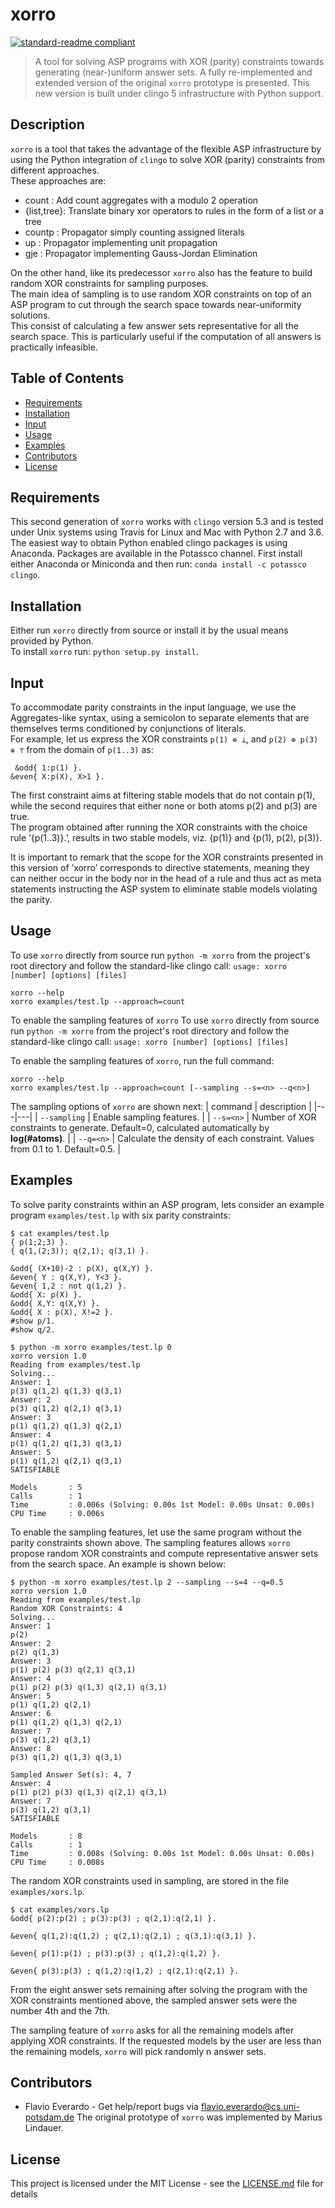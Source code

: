 # xorro

[![standard-readme compliant](https://img.shields.io/badge/readme%20style-standard-brightgreen.svg?style=flat-square)](https://github.com/potassco/xorro)

> A tool for solving ASP programs with XOR (parity) constraints towards generating (near-)uniform answer sets.
> A fully re-implemented and extended version of the original `xorro` prototype is presented. This new version is built under clingo 5 infrastructure with Python support.

## Description
`xorro` is a tool that takes the advantage of the flexible ASP infrastructure
by using the Python integration of `clingo` to solve XOR (parity) constraints from different approaches. </br>
These approaches are: </br>
- count      : Add count aggregates with a modulo 2 operation
- {list,tree}: Translate binary xor operators to rules in the form of a list or a tree
- countp     : Propagator simply counting assigned literals
- up         : Propagator implementing unit propagation
- gje        : Propagator implementing Gauss-Jordan Elimination

On the other hand, like its predecessor `xorro` also has the feature
to build random XOR constraints for sampling purposes. <br/>
The main idea of sampling is to use random XOR constraints on top of an ASP program
to cut through the search space towards near-uniformity solutions. <br/>
This consist of calculating a few answer sets representative for all the search space.
This is particularly useful if the computation of all answers is practically infeasible.<br/>


## Table of Contents

- [Requirements](#requirements)
- [Installation](#installation)
- [Input](#input)
- [Usage](#usage)
- [Examples](#examples)
- [Contributors](#contributors)
- [License](#license)


## Requirements

This second generation of `xorro` works with `clingo` version 5.3
and is tested under Unix systems using Travis for Linux and Mac with Python 2.7 and 3.6. </br>
The easiest way to obtain Python enabled clingo packages is using Anaconda.
Packages are available in the Potassco channel.
First install either Anaconda or Miniconda and then run: `conda install -c potassco clingo`.



## Installation

Either run `xorro` directly from source or install it by the usual means provided by Python. </br>
To install `xorro` run: `python setup.py install`.



## Input

To accommodate parity constraints in the input language, we use the Aggregates-like syntax,
using a semicolon to separate elements that are themselves terms conditioned by conjunctions of literals. </br>
For example, let us express the XOR constraints `p(1) ⊕ ⊥`, and `p(2) ⊕ p(3) ⊕ ⊤` from the domain of `p(1..3)` as:
```
 &odd{ 1:p(1) }.
&even{ X:p(X), X>1 }.
```
The first constraint aims at filtering stable models that do not contain p(1),
while the second requires that either none or both atoms p(2) and p(3) are true. </br>
The program obtained after running the XOR constraints with the choice rule ‘{p(1..3)}.’,
results in two stable models, viz. {p(1)} and {p(1), p(2), p(3)}. </br>

It is important to remark that the scope for the XOR constraints presented in this version of ’xorro’
corresponds to directive statements,
meaning they can neither occur in the body nor in the head of a rule
and thus act as meta statements instructing the ASP system to eliminate stable models violating the parity.



## Usage

To use `xorro` directly from source run `python -m xorro` from the project's root directory and
follow the standard-like clingo call:
`usage: xorro [number] [options] [files]`

 
```
xorro --help
xorro examples/test.lp --approach=count
```

To enable the sampling features of `xorro`
To use `xorro` directly from source run `python -m xorro` from the project's root directory and
follow the standard-like clingo call:
`usage: xorro [number] [options] [files]`

To enable the sampling features of `xorro`, run the full command:
```
xorro --help
xorro examples/test.lp --approach=count [--sampling --s=<n> --q<n>]
```

The sampling options of `xorro` are shown next:
| command | description |
|---|---|
| `--sampling` | Enable sampling features. |
| `--s=<n>` | Number of XOR constraints to generate. Default=0, calculated automatically by **log(#atoms)**. |
| `--q=<n>` | Calculate the density of each constraint. Values from 0.1 to 1. Default=0.5. |




## Examples

To solve parity constraints within an ASP program, lets consider an example program `examples/test.lp` with six parity constraints:
```
$ cat examples/test.lp 
{ p(1;2;3) }.
{ q(1,(2;3)); q(2,1); q(3,1) }.

&odd{ (X+10)-2 : p(X), q(X,Y) }.
&even{ Y : q(X,Y), Y<3 }.
&even{ 1,2 : not q(1,2) }.
&odd{ X: p(X) }.
&odd{ X,Y: q(X,Y) }.
&odd{ X : p(X), X!=2 }.
#show p/1.
#show q/2.

$ python -m xorro examples/test.lp 0
xorro version 1.0
Reading from examples/test.lp
Solving...
Answer: 1
p(3) q(1,2) q(1,3) q(3,1)
Answer: 2
p(3) q(1,2) q(2,1) q(3,1)
Answer: 3
p(1) q(1,2) q(1,3) q(2,1)
Answer: 4
p(1) q(1,2) q(1,3) q(3,1)
Answer: 5
p(1) q(1,2) q(2,1) q(3,1)
SATISFIABLE

Models       : 5
Calls        : 1
Time         : 0.006s (Solving: 0.00s 1st Model: 0.00s Unsat: 0.00s)
CPU Time     : 0.006s
```

To enable the sampling features, let use the same program without the parity constraints shown above. The sampling features allows `xorro` propose random XOR constraints and compute representative answer sets from the search space.
An example is shown below:
```
$ python -m xorro examples/test.lp 2 --sampling --s=4 --q=0.5
xorro version 1.0
Reading from examples/test.lp
Random XOR Constraints: 4
Solving...
Answer: 1
p(2)
Answer: 2
p(2) q(1,3)
Answer: 3
p(1) p(2) p(3) q(2,1) q(3,1)
Answer: 4
p(1) p(2) p(3) q(1,3) q(2,1) q(3,1)
Answer: 5
p(1) q(1,2) q(2,1)
Answer: 6
p(1) q(1,2) q(1,3) q(2,1)
Answer: 7
p(3) q(1,2) q(3,1)
Answer: 8
p(3) q(1,2) q(1,3) q(3,1)

Sampled Answer Set(s): 4, 7
Answer: 4
p(1) p(2) p(3) q(1,3) q(2,1) q(3,1)
Answer: 7
p(3) q(1,2) q(3,1)
SATISFIABLE

Models       : 8
Calls        : 1
Time         : 0.008s (Solving: 0.00s 1st Model: 0.00s Unsat: 0.00s)
CPU Time     : 0.008s
```

The random XOR constraints used in sampling, are stored in the file `examples/xors.lp`. 
```
$ cat examples/xors.lp 
&odd{ p(2):p(2) ; p(3):p(3) ; q(2,1):q(2,1) }. 

&even{ q(1,2):q(1,2) ; q(2,1):q(2,1) ; q(3,1):q(3,1) }. 

&even{ p(1):p(1) ; p(3):p(3) ; q(1,2):q(1,2) }. 

&even{ p(3):p(3) ; q(1,2):q(1,2) ; q(2,1):q(2,1) }.
```

From the eight answer sets remaining after solving the program with the  XOR constraints mentioned above, the sampled answer sets were the number 4th and the 7th.

The sampling feature of `xorro` asks for all the remaining models after applying XOR constraints. If the requested models by the user are less than the remaining models, `xorro` will pick randomly n answer sets.


## Contributors

* Flavio Everardo - Get help/report bugs via flavio.everardo@cs.uni-potsdam.de
The original prototype of `xorro` was implemented by Marius Lindauer.

## License

This project is licensed under the MIT License - see the [LICENSE.md](LICENSE.md) file for details
